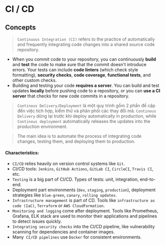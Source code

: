 # CI / CD

## Concepts

> `Continuous Integration (CI)` refers to the practice of automatically and frequently integrating code changes into a shared source code repository.

-   When you commit code to your repository, you can continuously **build** and **test** the code to make sure that the commit doesn't introduce errors. Your tests can include **code linters** (which check style formatting), **security checks**, **code coverage**, **functional tests**, and other custom checks.
-   Building and testing your code **requires a server**. You can build and test updates **locally** before pushing code to a repository, or you can **use a CI server** that checks for new code commits in a repository.

> `Continous Delivery/Deployment` là một quy trình gồm 2 phần đề cập đến việc tích hợp, kiểm thử và phân phối các thay đổi mã. `Continous Delivery` dừng lại trước khi deploy automatically in production, while `Continous deployment` automatically releases the updates into the production environment.

> The main idea is to automate the process of integrating code changes, testing them, and deploying them to production.

#### Characteristics:

-   `CI/CD` relies heavily on version control systems like `Git`.
-   CI/CD tools: `Jenkins`, `GitHub Actions`, `GitLab CI`, `CircleCI`, `Travis CI`, etc.
-   `Testing` is a big part of CI/CD. Types of tests: unit, integration, end-to-end.
-   Deployment part environments (`dev`, `staging`, `production`), deployment strategies like `blue-green`, `canary`, `rolling updates`.
-   `Infrastructure management` is part of CD. Tools like `infrastructure as code (IaC)`, `Terraform` or `AWS CloudFormation`.
-   `Monitoring and logging` come after deployment. Tools like Prometheus, Grafana, ELK stack are used to monitor their applications and pipelines to detect issues quickly.
-   `Integrating security checks` into the CI/CD pipeline, like vulnerability scanning for dependencies and container images.
-   Many` CI/CD pipelines` use `Docker` for consistent environments.
